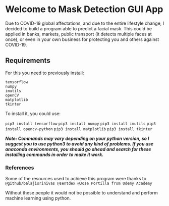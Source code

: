 # Welcome to Mask Detection GUI App
Due to COVID-19 global affectations, and due to the entire lifestyle change, I decided to build a program able to 
predict a facial mask. This could be applied in banks, markets, public transport (it detects multiple faces at once), or even in your
own business for protecting you and others against COVID-19.
## Requirements
For this you need to previously install:
```
tensorflow
numpy
imutils
openCV
matplotlib
tkinter
```

To install it, you could use:

`pip3 install tensorflow`
`pip3 install numpy`
`pip3 install imutils`
`pip3 install opencv-python`
`pip3 install matplotlib`
`pip3 install tkinter`

***Note: Commands may vary depending on your python version, so I suggest you to use python3 to avoid any kind of problems. If you
use anaconda environments, you should go ahead and search for these installing commands in order to make it work.***

### References
Some of the resources used to achieve this program were thanks to ```@github/balajisrinivas @sentdex @Jose Portilla from Udemy Academy```

Without these people it would not be possible to understand and perform machine learning using python.
